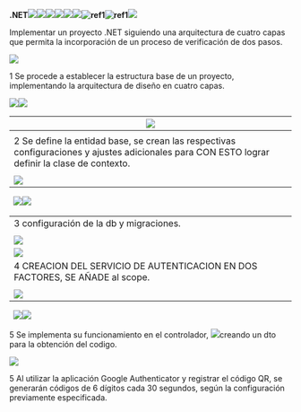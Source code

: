 **.NET![](Aspose.Words.0a14f7d4-8fb2-4496-a7a2-34fb56e8f1cc.001.png)![](Aspose.Words.0a14f7d4-8fb2-4496-a7a2-34fb56e8f1cc.002.jpeg)![](Aspose.Words.0a14f7d4-8fb2-4496-a7a2-34fb56e8f1cc.003.jpeg)![](Aspose.Words.0a14f7d4-8fb2-4496-a7a2-34fb56e8f1cc.004.png)![](Aspose.Words.0a14f7d4-8fb2-4496-a7a2-34fb56e8f1cc.005.jpeg)![](Aspose.Words.0a14f7d4-8fb2-4496-a7a2-34fb56e8f1cc.006.png)![ref1]![ref1]![](Aspose.Words.0a14f7d4-8fb2-4496-a7a2-34fb56e8f1cc.008.jpeg)**

Implementar un proyecto .NET siguiendo una arquitectura de cuatro capas que permita la incorporación de un      proceso de verificación de dos pasos.

![](Aspose.Words.0a14f7d4-8fb2-4496-a7a2-34fb56e8f1cc.009.png)

1 Se procede a establecer la estructura base de un proyecto, implementando la arquitectura de diseño en cuatro capas.

![](Aspose.Words.0a14f7d4-8fb2-4496-a7a2-34fb56e8f1cc.010.png)![](Aspose.Words.0a14f7d4-8fb2-4496-a7a2-34fb56e8f1cc.011.jpeg)



|![](Aspose.Words.0a14f7d4-8fb2-4496-a7a2-34fb56e8f1cc.012.png)|
| - |
||
|2 Se define la entidad base, se crean las respectivas configuraciones y ajustes adicionales para CON ESTO  lograr definir la clase de contexto.|
||
|![](Aspose.Words.0a14f7d4-8fb2-4496-a7a2-34fb56e8f1cc.013.png)|

` `![](Aspose.Words.0a14f7d4-8fb2-4496-a7a2-34fb56e8f1cc.014.jpeg)![](Aspose.Words.0a14f7d4-8fb2-4496-a7a2-34fb56e8f1cc.015.png)



||
| :- |
|3 configuración de la db y migraciones.|
||
|![](Aspose.Words.0a14f7d4-8fb2-4496-a7a2-34fb56e8f1cc.016.jpeg)|
|![](Aspose.Words.0a14f7d4-8fb2-4496-a7a2-34fb56e8f1cc.017.jpeg)|
|4 CREACION DEL SERVICIO DE AUTENTICACION EN DOS FACTORES, SE AÑADE al scope.|
||
|![](Aspose.Words.0a14f7d4-8fb2-4496-a7a2-34fb56e8f1cc.018.png)|

` `![](Aspose.Words.0a14f7d4-8fb2-4496-a7a2-34fb56e8f1cc.019.jpeg)![](Aspose.Words.0a14f7d4-8fb2-4496-a7a2-34fb56e8f1cc.020.jpeg)

5 Se implementa su funcionamiento en el controlador, ![](Aspose.Words.0a14f7d4-8fb2-4496-a7a2-34fb56e8f1cc.021.png)creando un dto para la obtención del codigo.

![](Aspose.Words.0a14f7d4-8fb2-4496-a7a2-34fb56e8f1cc.022.jpeg)

5 Al utilizar la aplicación Google Authenticator y registrar el código QR, se generarán códigos de 6 dígitos cada 30 segundos, según la configuración previamente especificada.

[ref1]: Aspose.Words.0a14f7d4-8fb2-4496-a7a2-34fb56e8f1cc.007.png
